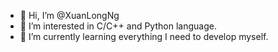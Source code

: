 - 👋 Hi, I’m @XuanLongNg
- 👀 I’m interested in C/C++ and Python language.
- 🌱 I’m currently learning everything I need to develop myself.
<!---
XuanLongNg/XuanLongNg is a ✨ special ✨ repository because its `README.md` (this file) appears on your GitHub profile.
You can click the Preview link to take a look at your changes.
--->
